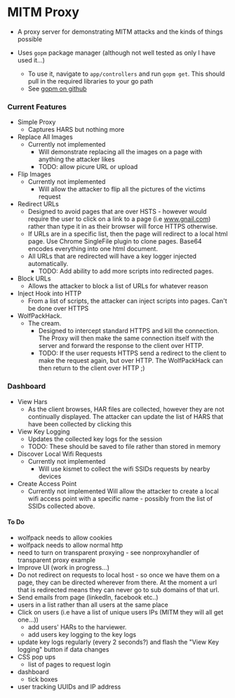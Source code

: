# MITM Proxy

* A proxy server for demonstrating MITM attacks and the kinds of things possible

* Uses `gopm` package manager (although not well tested as only I have used it...)
	* To use it, navigate to `app/controllers` and run `gopm get`. This should pull in the required libraries to your go path
	* See [gopm on github](https://github.com/gpmgo/gopm)
### Current Features

* Simple Proxy
	* Captures HARS but nothing more
* Replace All Images
	* Currently not implemented
		* Will demonstrate replacing all the images on a page with anything the attacker likes
		* TODO: allow picure URL or upload
* Flip Images
	* Currently not implemented
		* Will allow the attacker to flip all the pictures of the victims request
* Redirect URLs
	* Designed to avoid pages that are over HSTS - however would require the user to click on a link to a page (i.e www.gnail.com) rather than type it in as their browser will force HTTPS otherwise.
	* If URLs are in a specific list, then the page will redirect to a local html page. Use Chrome SingleFile plugin to clone pages. Base64 encodes everything into one html document.
	* All URLs that are redirected will have a key logger injected automatically.
		* TODO: Add ability to add more scripts into redirected pages.
* Block URLs
	* Allows the attacker to block a list of URLs for whatever reason
* Inject Hook into HTTP
	* From a list of scripts, the attacker can inject scripts into pages. Can't be done over HTTPS
* WolfPackHack.
	* The cream.
		* Designed to intercept standard HTTPS and kill the connection. The Proxy will then make the same connection itself with the server and forward the response to the client over HTTP.
		* TODO: If the user requests HTTPS send a redirect to the client to make the request again, but over HTTP. The WolfPackHack can then return to the client over HTTP ;)

### Dashboard

* View Hars
	* As the client browses, HAR files are collected, however they are not continually displayed. The attacker can update the list of HARS that have been collected by clicking this
* View Key Logging
	* Updates the collected key logs for the session
	* TODO: These should be saved to file rather than stored in memory
* Discover Local Wifi Requests
	* Currently not implemented
		* Will use kismet to collect the wifi SSIDs requests by nearby devices
* Create Access Point
	* Currently not implemented
		Will allow the attacker to create a local wifi access point with a specific name - possibly from the list of SSIDs collected above.




#### To Do

* wolfpack needs to allow cookies
* wolfpack needs to allow normal http
* need to turn on transparent proxying - see nonproxyhandler of transparent proxy example
* Improve UI (work in progress...)
* Do not redirect on requests to local host - so once we have them on a page, they can be directed wherever from there. At the moment a url that is redirected means they can never go to sub domains of that url.
* Send emails from page (linkedIn, facebook etc..)
* users in a list rather than all users at the same place
* Click on users (i.e have a list of unique users IPs (MITM they will all get one...))
	* add users' HARs to the harviewer.
	* add users key logging to the key logs
* update key logs regularly (every 2 seconds?) and flash the "View Key logging" button if data changes
* CSS pop ups
	* list of pages to request login
* dashboard
	* tick boxes
* user tracking UUIDs and IP address
